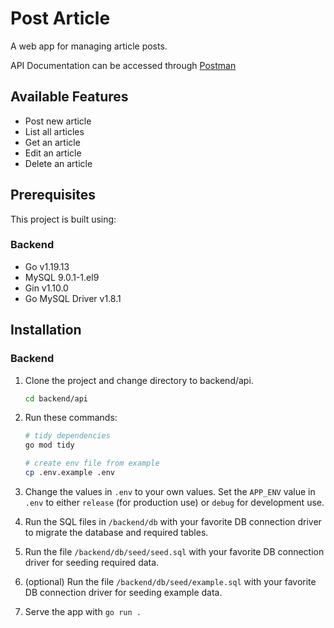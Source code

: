 # Post Article

A web app for managing article posts.

API Documentation can be accessed through [Postman](https://documenter.getpostman.com/view/29785588/2sA3s9BnCK)

## Available Features

-   Post new article
-   List all articles
-   Get an article
-   Edit an article
-   Delete an article

## Prerequisites

This project is built using:

### Backend

-   Go v1.19.13
-   MySQL 9.0.1-1.el9
-   Gin v1.10.0
-   Go MySQL Driver v1.8.1

## Installation

### Backend

1. Clone the project and change directory to backend/api.

    ```sh
    cd backend/api
    ```

2. Run these commands:

    ```sh
    # tidy dependencies
    go mod tidy

    # create env file from example
    cp .env.example .env
    ```

3. Change the values in `.env` to your own values. Set the `APP_ENV` value in `.env` to either `release` (for production use) or `debug` for development use.

4. Run the SQL files in `/backend/db` with your favorite DB connection driver to migrate the database and required tables.

5. Run the file `/backend/db/seed/seed.sql` with your favorite DB connection driver for seeding required data.

6. (optional) Run the file `/backend/db/seed/example.sql` with your favorite DB connection driver for seeding example data.

7. Serve the app with `go run .`
